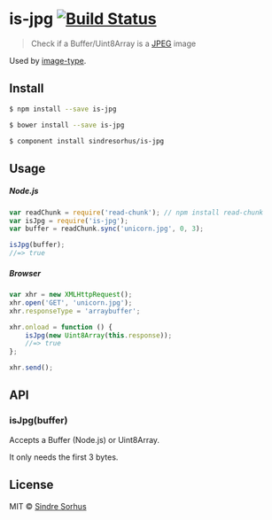 # is-jpg [![Build Status](https://travis-ci.org/sindresorhus/is-jpg.svg?branch=master)](https://travis-ci.org/sindresorhus/is-jpg)

> Check if a Buffer/Uint8Array is a [JPEG](http://en.wikipedia.org/wiki/JPEG) image

Used by [image-type](https://github.com/sindresorhus/image-type).


## Install

```sh
$ npm install --save is-jpg
```

```sh
$ bower install --save is-jpg
```

```sh
$ component install sindresorhus/is-jpg
```


## Usage

##### Node.js

```js
var readChunk = require('read-chunk'); // npm install read-chunk
var isJpg = require('is-jpg');
var buffer = readChunk.sync('unicorn.jpg', 0, 3);

isJpg(buffer);
//=> true
```

##### Browser

```js
var xhr = new XMLHttpRequest();
xhr.open('GET', 'unicorn.jpg');
xhr.responseType = 'arraybuffer';

xhr.onload = function () {
	isJpg(new Uint8Array(this.response));
	//=> true
};

xhr.send();
```


## API

### isJpg(buffer)

Accepts a Buffer (Node.js) or Uint8Array.

It only needs the first 3 bytes.


## License

MIT © [Sindre Sorhus](http://sindresorhus.com)
